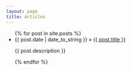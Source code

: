```yaml
---
layout: page
title: Articles
---
```

<div id="home">
  <ul class="posts">
    {% for post in site.posts %}
      <li><span>{{ post.date | date_to_string }}</span> &raquo; <a href="{{ post.url }}">{{ post.title }}</a>
      <p> {{ post.description }} </p>
      </li>
    {% endfor %}
  </ul>
</div>
